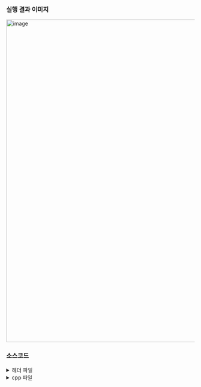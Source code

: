 
### 실행 결과 이미지 

<img width="863" alt="image" src="https://user-images.githubusercontent.com/138213248/284153357-fc37ac41-c595-46ae-9405-d536529b42c1.png">




### 소스코드
<details>
<summary>헤더 파일</summary>

<div markdown="1">

```
// Circle.h
#ifndef CIRCLE_H
#define CIRCLE_H

#include "Shape.h"

class Circle : public Shape {
protected:
    virtual void draw();
};

#endif // CIRCLE_H
#pragma once

```
```
//Shape.h
#ifndef SHAPE_H
#define SHAPE_H

class Shape {
    Shape* next;

protected:
    virtual void draw() = 0;

public:
    Shape();
    virtual ~Shape();
    Shape* add(Shape* p);
    void paint();
    Shape* getNext();
};

#endif // SHAPE_H
```
```
// Rectangle.h
#ifndef RECTANGLE_H
#define RECTANGLE_H

#include "Shape.h"

class Rectangle : public Shape {
protected:
    virtual void draw();
};

#endif // RECTANGLE_H
#pragma once

```


</div>
</details>


<details>
<summary>cpp 파일</summary>

<div markdown="1">

</div>
</details>

